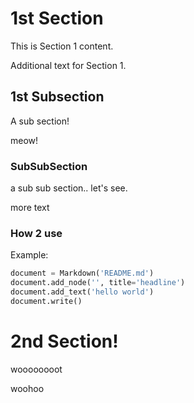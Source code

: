 # 1st Section

This is Section 1 content.

Additional text for Section 1.

## 1st Subsection

A sub section!

meow!

### SubSubSection

a sub sub section.. let's see.

more text

### How 2 use

Example:

```python
document = Markdown('README.md')
document.add_node('', title='headline')
document.add_text('hello world')
document.write()
```

# 2nd Section!

woooooooot

woohoo

